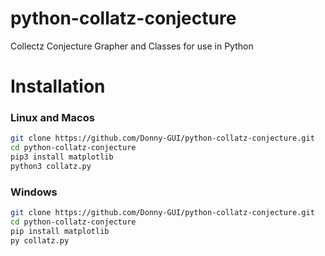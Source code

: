 # python-collatz-conjecture
Collectz Conjecture Grapher and Classes for use in Python


# Installation

### Linux and Macos

```bash
git clone https://github.com/Donny-GUI/python-collatz-conjecture.git
cd python-collatz-conjecture
pip3 install matplotlib
python3 collatz.py
```

### Windows

```bash
git clone https://github.com/Donny-GUI/python-collatz-conjecture.git
cd python-collatz-conjecture
pip install matplotlib
py collatz.py
```
